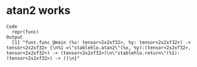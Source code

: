 # atan2 works

    Code
      repr(func)
    Output
      [1] "func.func @main (%x: tensor<2x2xf32>, %y: tensor<2x2xf32>) -> tensor<2x2xf32> {\n%1 =\"stablehlo.atan2\"(%x, %y):(tensor<2x2xf32>, tensor<2x2xf32>) -> (tensor<2x2xf32>)\n\"stablehlo.return\"(%1):(tensor<2x2xf32>) -> ()\n}"

